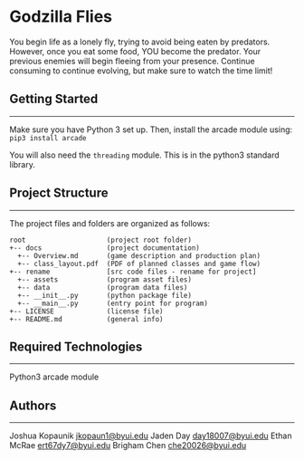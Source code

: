 # Godzilla Flies

You begin life as a lonely fly, trying to avoid being eaten by predators. However, once you eat
some food, YOU become the predator. Your previous enemies will begin fleeing from your presence.
Continue consuming to continue evolving, but make sure to watch the time limit!


## Getting Started
---
Make sure you have Python 3 set up. Then, install the arcade module using:
    `pip3 install arcade`

You will also need the `threading` module. This is in the python3 standard library.


## Project Structure
---
The project files and folders are organized as follows:
```
root                    (project root folder)
+-- docs                (project documentation)
  +-- Overview.md       (game description and production plan)
  +-- class_layout.pdf  (PDF of planned classes and game flow)
+-- rename              [src code files - rename for project]
  +-- assets            (program asset files)
  +-- data              (program data files)
  +-- __init__.py       (python package file)
  +-- __main__.py       (entry point for program)
+-- LICENSE             (license file)
+-- README.md           (general info)
```

## Required Technologies
---
Python3 arcade module

## Authors
---
Joshua Kopaunik  jkopaun1@byui.edu
Jaden Day        day18007@byui.edu
Ethan McRae      ert67dy7@byui.edu
Brigham Chen     che20026@byui.edu

